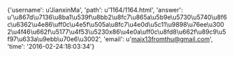 {'username': u'JianxinMa', 'path': u'1164/1164.html', 'answer': u'\u867d\u7136\u8ba1\u539f\u8bb2\u8fc7\u865a\u5b9e\u5730\u5740\u8f6c\u6362\u4e86\uff0c\u4e5f\u505a\u8fc7\u4e0d\u5c11\u9898\u76ee\u3002\u4f46\u662f\u5177\u4f53\u5230x86\u4e0a\uff0c\u8fd8\u662f\u89c9\u5f97\u633a\u9ebb\u70e6\u3002', 'email': u'majx13fromthu@gmail.com', 'time': '2016-02-24:18:03:34'}